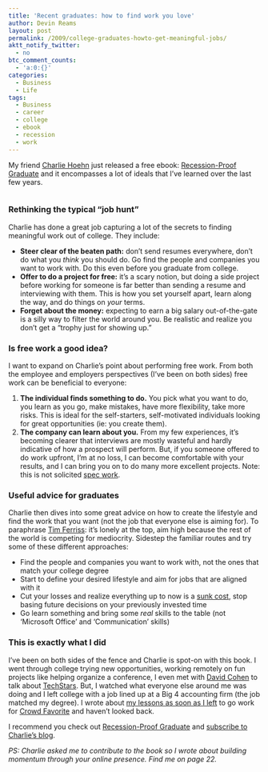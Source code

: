 ```yaml
---
title: 'Recent graduates: how to find work you love'
author: Devin Reams
layout: post
permalink: /2009/college-graduates-howto-get-meaningful-jobs/
aktt_notify_twitter:
  - no
btc_comment_counts:
  - 'a:0:{}'
categories:
  - Business
  - Life
tags:
  - Business
  - career
  - college
  - ebook
  - recession
  - work
---
```

My friend [Charlie Hoehn][1] just released a free ebook: [Recession-Proof Graduate][2] and it encompasses a lot of ideals that I&#8217;ve learned over the last few years.

<img style="visibility:hidden;width:0px;height:0px;" border=0 width=0 height=0 src="http://counters.gigya.com/wildfire/IMP/CXNID=2000002.0NXC/bT\*xJmx\*PTEyNDgyNzQ1NDY5MzAmcHQ9MTI\*ODI3NDU1MzY2MyZwPTEwMTkxJmQ9c3NfZW1iZWQmZz\*yJm89ZjY2MzJjODhiOTZmNGIwOWIyYTI2NTRlMzIxNDkxNjYmb2Y9MA==.gif" /> <div style="width:425px;text-align:left" id="__ss_1722966">
</div>

### Rethinking the typical &#8220;job hunt&#8221;

Charlie has done a great job capturing a lot of the secrets to finding meaningful work out of college. They include:

*   **Steer clear of the beaten path:** don&#8217;t send resumes everywhere, don&#8217;t do what you *think* you should do. Go find the people and companies you want to work with. Do this even before you graduate from college.
*   **Offer to do a project for free:** it&#8217;s a scary notion, but doing a side project before working for someone is far better than sending a resume and interviewing with them. This is how you set yourself apart, learn along the way, and do things on *your* terms.
*   **Forget about the money:** expecting to earn a big salary out-of-the-gate is a silly way to filter the world around you. Be realistic and realize you don&#8217;t get a &#8220;trophy just for showing up.&#8221;

### Is free work a good idea?

I want to expand on Charlie&#8217;s point about performing free work. From both the employee and employers perspectives (I&#8217;ve been on both sides) free work can be beneficial to everyone:

1.  **The individual finds something to do.** You pick what you want to do, you learn as you go, make mistakes, have more flexibility, take more risks. This is ideal for the self-starters, self-motivated individuals looking for great opportunities (ie: you create them).
2.  **The company can learn about you.** From my few experiences, it&#8217;s becoming clearer that interviews are mostly wasteful and hardly indicative of how a prospect will perform. But, if you someone offered to do work upfront, I&#8217;m at no loss, I can become comfortable with your results, and I can bring you on to do many more excellent projects. Note: this is not solicited [spec work][3].

### Useful advice for graduates

Charlie then dives into some great advice on how to create the lifestyle and find the work that you want (not the job that everyone else is aiming for). To paraphrase [Tim Ferriss][4]: it&#8217;s lonely at the top, aim high because the rest of the world is competing for mediocrity. Sidestep the familiar routes and try some of these different approaches:

*   Find the people and companies you want to work with, not the ones that match your college degree
*   Start to define your desired lifestyle and aim for jobs that are aligned with it
*   Cut your losses and realize everything up to now is a [sunk cost][5], stop basing future decisions on your previously invested time
*   Go learn something and bring some *real* skills to the table (not &#8216;Microsoft Office&#8217; and &#8216;Communication&#8217; skills)

### This is exactly what I did

I&#8217;ve been on both sides of the fence and Charlie is spot-on with this book. I went through college trying new opportunities, working remotely on fun projects like helping organize a conference, I even met with [David Cohen][6] to talk about [TechStars][7]. But, I watched what everyone else around me was doing and I left college with a job lined up at a Big 4 accounting firm (the job matched my degree). I wrote about [my lessons as soon as I left][8] to go work for [Crowd Favorite][9] and haven&#8217;t looked back.

I recommend you check out [Recession-Proof Graduate][2] and [subscribe to Charlie&#8217;s blog][10].

*PS: Charlie asked me to contribute to the book so I wrote about building momentum through your online presence. Find me on page 22.*

 [1]: http://charliehoehn.com/
 [2]: http://charliehoehn.com/2009/07/14/announcing-my-first-e-book/
 [3]: http://www.no-spec.com/
 [4]: http://www.fourhourworkweek.com/blog/
 [5]: http://en.wikipedia.org/wiki/Sunk_costs
 [6]: http://www.coloradostartups.com/
 [7]: http://techstars.org/
 [8]: https://devin.rea.ms/the-one-about-the-new-job/
 [9]: http://crowdfavorite.com
 [10]: http://feeds.feedburner.com/charliehoehn